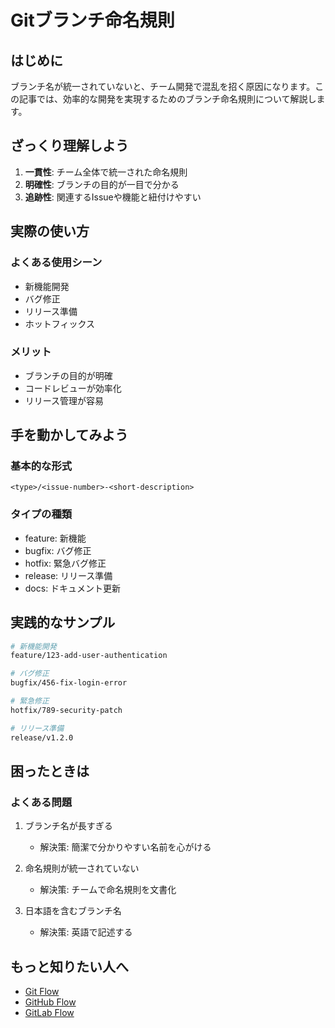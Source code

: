 # Gitブランチ命名規則

## はじめに
ブランチ名が統一されていないと、チーム開発で混乱を招く原因になります。この記事では、効率的な開発を実現するためのブランチ命名規則について解説します。

## ざっくり理解しよう
1. **一貫性**: チーム全体で統一された命名規則
2. **明確性**: ブランチの目的が一目で分かる
3. **追跡性**: 関連するIssueや機能と紐付けやすい

## 実際の使い方
### よくある使用シーン
- 新機能開発
- バグ修正
- リリース準備
- ホットフィックス

### メリット
- ブランチの目的が明確
- コードレビューが効率化
- リリース管理が容易

## 手を動かしてみよう
### 基本的な形式
```
<type>/<issue-number>-<short-description>
```

### タイプの種類
- feature: 新機能
- bugfix: バグ修正
- hotfix: 緊急バグ修正
- release: リリース準備
- docs: ドキュメント更新

## 実践的なサンプル
```bash
# 新機能開発
feature/123-add-user-authentication

# バグ修正
bugfix/456-fix-login-error

# 緊急修正
hotfix/789-security-patch

# リリース準備
release/v1.2.0
```

## 困ったときは
### よくある問題
1. ブランチ名が長すぎる
   - 解決策: 簡潔で分かりやすい名前を心がける

2. 命名規則が統一されていない
   - 解決策: チームで命名規則を文書化

3. 日本語を含むブランチ名
   - 解決策: 英語で記述する

## もっと知りたい人へ
- [Git Flow](https://nvie.com/posts/a-successful-git-branching-model/)
- [GitHub Flow](https://guides.github.com/introduction/flow/)
- [GitLab Flow](https://docs.gitlab.com/ee/topics/gitlab_flow.html)
